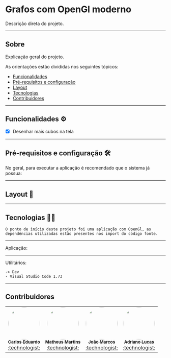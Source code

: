 # Grafos com OpenGl moderno

Descrição direta do projeto.

---
## Sobre

Explicação geral do projeto.

As orientações estão divididas nos seguintes tópicos:

- [Funcionalidades](#funcionalidades-gear)
- [Pré-requisitos e configuração](#pré-requisitos-e-configuração-hammer_and_wrench)
- [Layout](#layout-art)
- [Tecnologias](#tecnologias-technologist)
- [Contribuidores](#contribuidores)

---
## Funcionalidades :gear:

 - [x] Desenhar mais cubos na tela

---
## Pré-requisitos e configuração :hammer_and_wrench:
No geral, para executar a aplicação é recomendado que o sistema já possua:

---
## Layout :art:

---
## Tecnologias :technologist:
    O ponto de início deste projeto foi uma aplicação com OpenGl, as dependências utilizadas estão presentes nos import do código fonte. 
---
Aplicação:

---
Utilitários:

    -> Dev
    - Visual Studio Code 1.73
---  

## Contribuidores

<table>
  <tr>
    <td align="center"><a href="https://github.com/darlosss"><img style="border-radius: 50%;" src="https://avatars.githubusercontent.com/u/72506461?v=4" width="100px;" alt=""/><br /><sub><b>Carlos Eduardo</b></sub></a><br /><a href="https://github.com/darlosss/repime" title="RepiMe">:technologist:</a></td>
    <td align="center"><a href="https://github.com/MatMB115"><img style="border-radius: 50%;" src="https://avatars.githubusercontent.com/u/63670910?v=4" width="100px;" alt=""/><br /><sub><b>Matheus Martins</b></sub></a><br /><a href="https://github.com/MatMB115/repime" title="RepiMe">:technologist:</a></td>
    <td align="center"><a href="https://github.com/joaomarcos2803"><img style="border-radius: 50%;" src="https://avatars.githubusercontent.com/u/103376456?v=4" width="100px;" alt=""/><br /><sub><b>João Marcos</b></sub></a><br /><a href="https://github.com/joaomarcos2803" title="RepiMe">:technologist:</a></td>
    <td align="center"><a href="https://github.com/adriano-12"><img style="border-radius: 50%;" src="https://avatars.githubusercontent.com/u/66391807?v=4" width="100px;" alt=""/><br /><sub><b>Adriano Lucas</b></sub></a><br /><a href="https://github.com/adriano-12" title="RepiMe">:technologist:</a></td>
  </tr>
</table>
